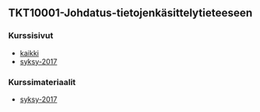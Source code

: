 ## TKT10001-Johdatus-tietojenkäsittelytieteeseen

### Kurssisivut
* [kaikki](https://courses.helsinki.fi/fi/tkt10001/)
* [syksy-2017](https://courses.helsinki.fi/fi/tkt10001/11928477)

### Kurssimateriaalit
* [syksy-2017]()